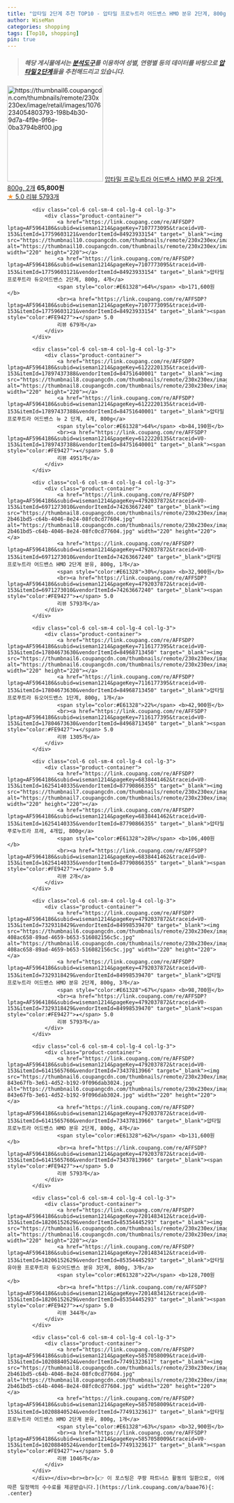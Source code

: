 ```yaml
---
title: "압타밀 2단계 추천 TOP10 - 압타밀 프로누트라 어드밴스 HMO 분유 2단계, 800g, 2개"
author: WiseMan
categories: shopping
tags: [Top10, shopping]
pin: true
---
```


> ##### 해당 게시물에서는 [**분석도구**](https://itemscout.io/)를 이용하여 **성별**, **연령별** 등의 데이터를 바탕으로 [**압타밀 2단계**](https://link.coupang.com/a/baae76)들을 추천해드리고 있습니다.
<div class="container"><div class="row">
            <div class="col-6 col-sm-4 col-lg-4 col-lg-3">
                <div class="product-container">
                    <a href="https://link.coupang.com/re/AFFSDP?lptag=AF5964186&subid=wiseman1214&pageKey=4792037872&traceid=V0-153&itemId=17834828310&vendorItemId=84998534834" target="_blank"><img src="https://thumbnail6.coupangcdn.com/thumbnails/remote/230x230ex/image/retail/images/1076234054803793-198b4b30-9d7a-4f9e-9f6e-0ba3794b8f00.jpg" alt="https://thumbnail6.coupangcdn.com/thumbnails/remote/230x230ex/image/retail/images/1076234054803793-198b4b30-9d7a-4f9e-9f6e-0ba3794b8f00.jpg" width="220" height="220"></a>
                    <a href="https://link.coupang.com/re/AFFSDP?lptag=AF5964186&subid=wiseman1214&pageKey=4792037872&traceid=V0-153&itemId=17834828310&vendorItemId=84998534834" target="_blank">압타밀 프로누트라 어드밴스 HMO 분유 2단계, 800g, 2개</a>
                    <span style="color:#E61328"></span> <b>65,800원</b>
                    <br><a href="https://link.coupang.com/re/AFFSDP?lptag=AF5964186&subid=wiseman1214&pageKey=4792037872&traceid=V0-153&itemId=17834828310&vendorItemId=84998534834" target="_blank"><span style="color:#FE9427">★</span> 5.0
                    리뷰 5793개</a>
                </div>
            </div>
            
            <div class="col-6 col-sm-4 col-lg-4 col-lg-3">
                <div class="product-container">
                    <a href="https://link.coupang.com/re/AFFSDP?lptag=AF5964186&subid=wiseman1214&pageKey=7107773095&traceid=V0-153&itemId=17759603121&vendorItemId=84923933154" target="_blank"><img src="https://thumbnail10.coupangcdn.com/thumbnails/remote/230x230ex/image/rs_quotation_api/fj3ojhr4/7a04227aec3643ca98561be2296639dd.jpg" alt="https://thumbnail10.coupangcdn.com/thumbnails/remote/230x230ex/image/rs_quotation_api/fj3ojhr4/7a04227aec3643ca98561be2296639dd.jpg" width="220" height="220"></a>
                    <a href="https://link.coupang.com/re/AFFSDP?lptag=AF5964186&subid=wiseman1214&pageKey=7107773095&traceid=V0-153&itemId=17759603121&vendorItemId=84923933154" target="_blank">압타밀 프로푸트라 듀오어드밴스 2단계, 800g, 4개</a>
                    <span style="color:#E61328">64%</span> <b>171,600원</b>
                    <br><a href="https://link.coupang.com/re/AFFSDP?lptag=AF5964186&subid=wiseman1214&pageKey=7107773095&traceid=V0-153&itemId=17759603121&vendorItemId=84923933154" target="_blank"><span style="color:#FE9427">★</span> 5.0
                    리뷰 679개</a>
                </div>
            </div>
            
            <div class="col-6 col-sm-4 col-lg-4 col-lg-3">
                <div class="product-container">
                    <a href="https://link.coupang.com/re/AFFSDP?lptag=AF5964186&subid=wiseman1214&pageKey=6122220135&traceid=V0-153&itemId=17897437388&vendorItemId=84751640001" target="_blank"><img src="https://thumbnail8.coupangcdn.com/thumbnails/remote/230x230ex/image/vendor_inventory/5b78/15bb555e6e42f72dfee753cd4187cceaae53e140e3320dc5394d56b211d2.jpg" alt="https://thumbnail8.coupangcdn.com/thumbnails/remote/230x230ex/image/vendor_inventory/5b78/15bb555e6e42f72dfee753cd4187cceaae53e140e3320dc5394d56b211d2.jpg" width="220" height="220"></a>
                    <a href="https://link.coupang.com/re/AFFSDP?lptag=AF5964186&subid=wiseman1214&pageKey=6122220135&traceid=V0-153&itemId=17897437388&vendorItemId=84751640001" target="_blank">압타밀 프로푸트라 어드밴스 뉴 2 단계, 4개, 800g</a>
                    <span style="color:#E61328">64%</span> <b>84,190원</b>
                    <br><a href="https://link.coupang.com/re/AFFSDP?lptag=AF5964186&subid=wiseman1214&pageKey=6122220135&traceid=V0-153&itemId=17897437388&vendorItemId=84751640001" target="_blank"><span style="color:#FE9427">★</span> 5.0
                    리뷰 4951개</a>
                </div>
            </div>
            
            <div class="col-6 col-sm-4 col-lg-4 col-lg-3">
                <div class="product-container">
                    <a href="https://link.coupang.com/re/AFFSDP?lptag=AF5964186&subid=wiseman1214&pageKey=4792037872&traceid=V0-153&itemId=6971273010&vendorItemId=74263667240" target="_blank"><img src="https://thumbnail8.coupangcdn.com/thumbnails/remote/230x230ex/image/retail/images/281532572872863-2b461bd5-c64b-4046-8e24-08fc0cd77604.jpg" alt="https://thumbnail8.coupangcdn.com/thumbnails/remote/230x230ex/image/retail/images/281532572872863-2b461bd5-c64b-4046-8e24-08fc0cd77604.jpg" width="220" height="220"></a>
                    <a href="https://link.coupang.com/re/AFFSDP?lptag=AF5964186&subid=wiseman1214&pageKey=4792037872&traceid=V0-153&itemId=6971273010&vendorItemId=74263667240" target="_blank">압타밀 프로누트라 어드밴스 HMO 2단계 분유, 800g, 1개</a>
                    <span style="color:#E61328">30%</span> <b>32,900원</b>
                    <br><a href="https://link.coupang.com/re/AFFSDP?lptag=AF5964186&subid=wiseman1214&pageKey=4792037872&traceid=V0-153&itemId=6971273010&vendorItemId=74263667240" target="_blank"><span style="color:#FE9427">★</span> 5.0
                    리뷰 5793개</a>
                </div>
            </div>
            
            <div class="col-6 col-sm-4 col-lg-4 col-lg-3">
                <div class="product-container">
                    <a href="https://link.coupang.com/re/AFFSDP?lptag=AF5964186&subid=wiseman1214&pageKey=7116177395&traceid=V0-153&itemId=17804673630&vendorItemId=84968713450" target="_blank"><img src="https://thumbnail6.coupangcdn.com/thumbnails/remote/230x230ex/image/rs_quotation_api/pfsxpy4t/3f610aa019aa4c1b9f35e5c831d1e50f.jpg" alt="https://thumbnail6.coupangcdn.com/thumbnails/remote/230x230ex/image/rs_quotation_api/pfsxpy4t/3f610aa019aa4c1b9f35e5c831d1e50f.jpg" width="220" height="220"></a>
                    <a href="https://link.coupang.com/re/AFFSDP?lptag=AF5964186&subid=wiseman1214&pageKey=7116177395&traceid=V0-153&itemId=17804673630&vendorItemId=84968713450" target="_blank">압타밀 프로푸트라 듀오어드밴스 1단계, 800g, 1개</a>
                    <span style="color:#E61328">22%</span> <b>42,900원</b>
                    <br><a href="https://link.coupang.com/re/AFFSDP?lptag=AF5964186&subid=wiseman1214&pageKey=7116177395&traceid=V0-153&itemId=17804673630&vendorItemId=84968713450" target="_blank"><span style="color:#FE9427">★</span> 5.0
                    리뷰 1305개</a>
                </div>
            </div>
            
            <div class="col-6 col-sm-4 col-lg-4 col-lg-3">
                <div class="product-container">
                    <a href="https://link.coupang.com/re/AFFSDP?lptag=AF5964186&subid=wiseman1214&pageKey=6838441462&traceid=V0-153&itemId=16254140335&vendorItemId=87790866355" target="_blank"><img src="https://thumbnail7.coupangcdn.com/thumbnails/remote/230x230ex/image/vendor_inventory/4ef8/59fdab42bf14f91a9d5dec7d949c8afc2d98f788314d0cf1a40c4b4c8ab0.jpg" alt="https://thumbnail7.coupangcdn.com/thumbnails/remote/230x230ex/image/vendor_inventory/4ef8/59fdab42bf14f91a9d5dec7d949c8afc2d98f788314d0cf1a40c4b4c8ab0.jpg" width="220" height="220"></a>
                    <a href="https://link.coupang.com/re/AFFSDP?lptag=AF5964186&subid=wiseman1214&pageKey=6838441462&traceid=V0-153&itemId=16254140335&vendorItemId=87790866355" target="_blank">압타밀 푸로누트라 프레, 4개입, 800g</a>
                    <span style="color:#E61328">28%</span> <b>106,400원</b>
                    <br><a href="https://link.coupang.com/re/AFFSDP?lptag=AF5964186&subid=wiseman1214&pageKey=6838441462&traceid=V0-153&itemId=16254140335&vendorItemId=87790866355" target="_blank"><span style="color:#FE9427">★</span> 5.0
                    리뷰 2개</a>
                </div>
            </div>
            
            <div class="col-6 col-sm-4 col-lg-4 col-lg-3">
                <div class="product-container">
                    <a href="https://link.coupang.com/re/AFFSDP?lptag=AF5964186&subid=wiseman1214&pageKey=4792037872&traceid=V0-153&itemId=7329318429&vendorItemId=84998539470" target="_blank"><img src="https://thumbnail6.coupangcdn.com/thumbnails/remote/230x230ex/image/retail/images/117668053970352-408ac658-89ad-4659-b653-516082156c5c.jpg" alt="https://thumbnail6.coupangcdn.com/thumbnails/remote/230x230ex/image/retail/images/117668053970352-408ac658-89ad-4659-b653-516082156c5c.jpg" width="220" height="220"></a>
                    <a href="https://link.coupang.com/re/AFFSDP?lptag=AF5964186&subid=wiseman1214&pageKey=4792037872&traceid=V0-153&itemId=7329318429&vendorItemId=84998539470" target="_blank">압타밀 프로누트라 어드밴스 HMO 분유 2단계, 800g, 3개</a>
                    <span style="color:#E61328">67%</span> <b>98,700원</b>
                    <br><a href="https://link.coupang.com/re/AFFSDP?lptag=AF5964186&subid=wiseman1214&pageKey=4792037872&traceid=V0-153&itemId=7329318429&vendorItemId=84998539470" target="_blank"><span style="color:#FE9427">★</span> 5.0
                    리뷰 5793개</a>
                </div>
            </div>
            
            <div class="col-6 col-sm-4 col-lg-4 col-lg-3">
                <div class="product-container">
                    <a href="https://link.coupang.com/re/AFFSDP?lptag=AF5964186&subid=wiseman1214&pageKey=4792037872&traceid=V0-153&itemId=6141565760&vendorItemId=73437813966" target="_blank"><img src="https://thumbnail6.coupangcdn.com/thumbnails/remote/230x230ex/image/retail/images/420577366104254-843e67fb-3e61-4d52-b192-9f096dab3024.jpg" alt="https://thumbnail6.coupangcdn.com/thumbnails/remote/230x230ex/image/retail/images/420577366104254-843e67fb-3e61-4d52-b192-9f096dab3024.jpg" width="220" height="220"></a>
                    <a href="https://link.coupang.com/re/AFFSDP?lptag=AF5964186&subid=wiseman1214&pageKey=4792037872&traceid=V0-153&itemId=6141565760&vendorItemId=73437813966" target="_blank">압타밀 프로누트라 어드밴스 HMO 분유 2단계, 800g, 4개</a>
                    <span style="color:#E61328">62%</span> <b>131,600원</b>
                    <br><a href="https://link.coupang.com/re/AFFSDP?lptag=AF5964186&subid=wiseman1214&pageKey=4792037872&traceid=V0-153&itemId=6141565760&vendorItemId=73437813966" target="_blank"><span style="color:#FE9427">★</span> 5.0
                    리뷰 5793개</a>
                </div>
            </div>
            
            <div class="col-6 col-sm-4 col-lg-4 col-lg-3">
                <div class="product-container">
                    <a href="https://link.coupang.com/re/AFFSDP?lptag=AF5964186&subid=wiseman1214&pageKey=7201483412&traceid=V0-153&itemId=18206152629&vendorItemId=85354445293" target="_blank"><img src="https://thumbnail6.coupangcdn.com/thumbnails/remote/230x230ex/image/rs_quotation_api/yxojv9bu/33033a46cfcf466cb47696be0f9adb9a.jpg" alt="https://thumbnail6.coupangcdn.com/thumbnails/remote/230x230ex/image/rs_quotation_api/yxojv9bu/33033a46cfcf466cb47696be0f9adb9a.jpg" width="220" height="220"></a>
                    <a href="https://link.coupang.com/re/AFFSDP?lptag=AF5964186&subid=wiseman1214&pageKey=7201483412&traceid=V0-153&itemId=18206152629&vendorItemId=85354445293" target="_blank">압타밀 유아용 프로푸트라 듀오어드밴스 분유 3단계, 800g, 3개</a>
                    <span style="color:#E61328">22%</span> <b>128,700원</b>
                    <br><a href="https://link.coupang.com/re/AFFSDP?lptag=AF5964186&subid=wiseman1214&pageKey=7201483412&traceid=V0-153&itemId=18206152629&vendorItemId=85354445293" target="_blank"><span style="color:#FE9427">★</span> 5.0
                    리뷰 344개</a>
                </div>
            </div>
            
            <div class="col-6 col-sm-4 col-lg-4 col-lg-3">
                <div class="product-container">
                    <a href="https://link.coupang.com/re/AFFSDP?lptag=AF5964186&subid=wiseman1214&pageKey=5857058009&traceid=V0-153&itemId=10208840524&vendorItemId=77491323617" target="_blank"><img src="https://thumbnail8.coupangcdn.com/thumbnails/remote/230x230ex/image/retail/images/281532572872863-2b461bd5-c64b-4046-8e24-08fc0cd77604.jpg" alt="https://thumbnail8.coupangcdn.com/thumbnails/remote/230x230ex/image/retail/images/281532572872863-2b461bd5-c64b-4046-8e24-08fc0cd77604.jpg" width="220" height="220"></a>
                    <a href="https://link.coupang.com/re/AFFSDP?lptag=AF5964186&subid=wiseman1214&pageKey=5857058009&traceid=V0-153&itemId=10208840524&vendorItemId=77491323617" target="_blank">압타밀 프로누트라 어드밴스 HMO 2단계 분유, 800g, 1개</a>
                    <span style="color:#E61328">63%</span> <b>32,900원</b>
                    <br><a href="https://link.coupang.com/re/AFFSDP?lptag=AF5964186&subid=wiseman1214&pageKey=5857058009&traceid=V0-153&itemId=10208840524&vendorItemId=77491323617" target="_blank"><span style="color:#FE9427">★</span> 5.0
                    리뷰 1046개</a>
                </div>
            </div>
            </div></div><br><br>[👉 이 포스팅은 쿠팡 파트너스 활동의 일환으로, 이에 따른 일정액의 수수료를 제공받습니다.](https://link.coupang.com/a/baae76){: .center}